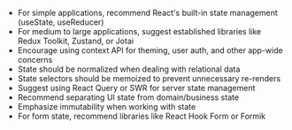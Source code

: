- For simple applications, recommend React's built-in state management (useState, useReducer)
- For medium to large applications, suggest established libraries like Redux Toolkit, Zustand, or Jotai
- Encourage using context API for theming, user auth, and other app-wide concerns
- State should be normalized when dealing with relational data
- State selectors should be memoized to prevent unnecessary re-renders
- Suggest using React Query or SWR for server state management
- Recommend separating UI state from domain/business state
- Emphasize immutability when working with state
- For form state, recommend libraries like React Hook Form or Formik